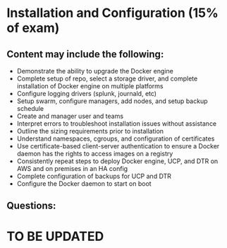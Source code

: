 # Installation and Configuration (15% of exam)

## Content may include the following:

* Demonstrate the ability to upgrade the Docker engine
* Complete setup of repo, select a storage driver, and complete installation of Docker
engine on multiple platforms
* Configure logging drivers (splunk, journald, etc)
* Setup swarm, configure managers, add nodes, and setup backup schedule
* Create and manager user and teams
* Interpret errors to troubleshoot installation issues without assistance
* Outline the sizing requirements prior to installation
* Understand namespaces, cgroups, and configuration of certificates
* Use certificate-based client-server authentication to ensure a Docker daemon has the
rights to access images on a registry
* Consistently repeat steps to deploy Docker engine, UCP, and DTR on AWS and on
premises in an HA config
* Complete configuration of backups for UCP and DTR
* Configure the Docker daemon to start on boot

## Questions:

# TO BE UPDATED


